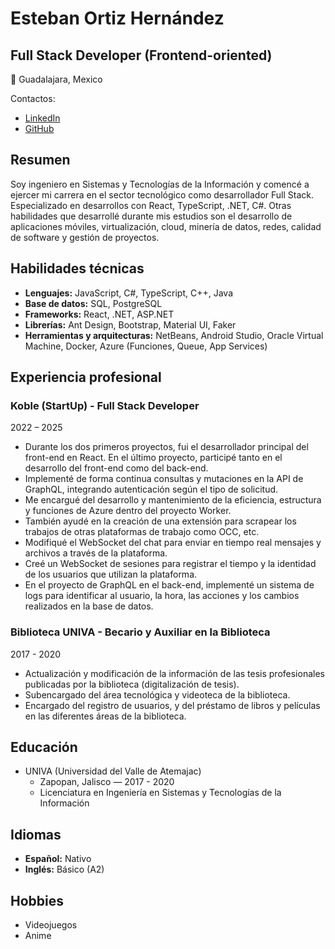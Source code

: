 # Esteban Ortiz Hernández 
## Full Stack Developer (Frontend-oriented)

📍 Guadalajara, Mexico

Contactos:
- [LinkedIn](https://www.linkedin.com/in/esteban-ortiz-hern%C3%A1ndez/)
- [GitHub](https://github.com/EstebanOrtiz1)

## Resumen
Soy ingeniero en Sistemas y Tecnologías de la Información y comencé a ejercer mi carrera en el sector tecnológico como desarrollador Full Stack. Especializado en desarrollos con React, TypeScript, .NET, C#. Otras habilidades que desarrollé durante mis estudios son el desarrollo de aplicaciones móviles, virtualización, cloud, minería de datos, redes, calidad de software y gestión de proyectos.

## Habilidades técnicas
- **Lenguajes:** JavaScript, C#, TypeScript, C++, Java
- **Base de datos:** SQL, PostgreSQL
- **Frameworks:** React, .NET, ASP.NET
- **Librerías:** Ant Design, Bootstrap, Material UI, Faker
- **Herramientas y arquitecturas:** NetBeans, Android Studio, Oracle Virtual Machine, Docker, Azure (Funciones, Queue, App Services)

## Experiencia profesional
### Koble (StartUp) - Full Stack Developer
2022 – 2025

- Durante los dos primeros proyectos, fui el desarrollador principal del front-end en React. En el último proyecto, participé tanto en el desarrollo del front-end como del back-end.
- Implementé de forma continua consultas y mutaciones en la API de GraphQL, integrando autenticación según el tipo de solicitud.
- Me encargué del desarrollo y mantenimiento de la eficiencia, estructura y funciones de Azure dentro del proyecto Worker.
- También ayudé en la creación de una extensión para scrapear los trabajos de otras plataformas de trabajo como OCC, etc.
- Modifiqué el WebSocket del chat para enviar en tiempo real mensajes y archivos a través de la plataforma.
- Creé un WebSocket de sesiones para registrar el tiempo y la identidad de los usuarios que utilizan la plataforma.
- En el proyecto de GraphQL en el back-end, implementé un sistema de logs para identificar al usuario, la hora, las acciones y los cambios realizados en la base de datos.

### Biblioteca UNIVA - Becario y Auxiliar en la Biblioteca
2017 - 2020

- Actualización y modificación de la información de las tesis profesionales publicadas por la biblioteca (digitalización de tesis).
- Subencargado del área tecnológica y videoteca de la biblioteca.
- Encargado del registro de usuarios, y del préstamo de libros y películas en las diferentes áreas de la biblioteca.

## Educación
- UNIVA (Universidad del Valle de Atemajac)
  - Zapopan, Jalisco — 2017 - 2020
  - Licenciatura en Ingeniería en Sistemas y Tecnologías de la Información

## Idiomas
- **Español:** Nativo
- **Inglés:** Básico (A2)

## Hobbies
- Videojuegos
- Anime



